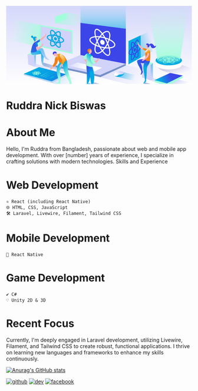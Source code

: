 ![Web and Native app developer](https://github.com/RuddraNickBiswas/RuddraNickBiswas/blob/main/pt021uel8t0w2f7rkamn.jpg?raw=true)
# Ruddra Nick Biswas

# About Me

Hello, I'm Ruddra from Bangladesh, passionate about web and mobile app development. With over [number] years of experience, I specialize in crafting solutions with modern technologies.
Skills and Experience

# Web Development

    ⚛️ React (including React Native)
    🌐 HTML, CSS, JavaScript
    🛠 Laravel, Livewire, Filament, Tailwind CSS

# Mobile Development

    📱 React Native

# Game Development

    ✔️ C#
    ♡ Unity 2D & 3D

# Recent Focus

Currently, I'm deeply engaged in Laravel development, utilizing Livewire, Filament, and Tailwind CSS to create robust, functional applications. I thrive on learning new languages and frameworks to enhance my skills continuously.


[![Anurag's GitHub stats](https://github-readme-stats.vercel.app/api?username=RuddraNickBiswas)](https://github.com/anuraghazra/github-readme-stats)


[<img src='https://cdn.jsdelivr.net/npm/simple-icons@3.0.1/icons/github.svg' alt='github' height='40'>](https://github.com/NickRuddraBiswas)  [<img src='https://cdn.jsdelivr.net/npm/simple-icons@3.0.1/icons/dev-dot-to.svg' alt='dev' height='40'>](https://dev.to/ruddranickbiswas)  [<img src='https://cdn.jsdelivr.net/npm/simple-icons@3.0.1/icons/facebook.svg' alt='facebook' height='40'>](https://www.facebook.com/RuddraNickBiswas)  
